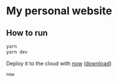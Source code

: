 # My personal website

## How to run

```bash
yarn
yarn dev
```

Deploy it to the cloud with [now](https://zeit.co/now) ([download](https://zeit.co/download))

```bash
now
```
